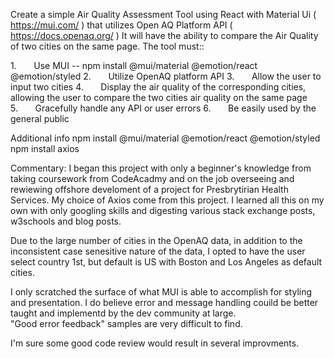 Create a simple Air Quality Assessment Tool using React with Material Ui ( https://mui.com/ ) that
utilizes Open AQ Platform API ( https://docs.openaq.org/ )
It will have the ability to compare the Air Quality of two cities on the same page.
The tool must:: 

1.       Use MUI -- npm install @mui/material @emotion/react @emotion/styled
2.       Utilize OpenAQ platform API
3.       Allow the user to input two cities
4.       Display the air quality of the corresponding cities, allowing the user to
compare the two cities air quality on the same page
5.       Gracefully handle any API or user errors
6.       Be easily used by the general public

Additional info
npm install @mui/material @emotion/react @emotion/styled
npm install axios

Commentary:
I began this project with only a beginner's knowledge from taking coursework from CodeAcadmy and on the job overseeing and 
rewiewing offshore develoment of a project for Presbrytirian Health Services.  My choice of Axios come from this project.
I learned all this on my own with only googling skills and digesting various stack exchange posts, w3schools and blog posts.

Due to the large number of cities in the OpenAQ data, in addition to the inconsistent case senesitive nature of the data, I opted to have 
the user select country 1st, but default is US with Boston and Los Angeles as default cities.

I only scratched the surface of what MUI is able to accomplish for styling and presentation.
I do believe error and message handling couild be better taught and implementd by the dev community at large.  
"Good error feedback" samples are very difficult to find.

I'm sure some good code review would result in several improvments.
